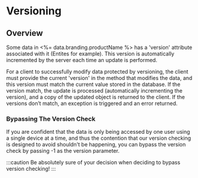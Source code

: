# Versioning
## Overview
Some data in <%= data.branding.productName %> has a 'version' attribute associated with it (Entites for example). This version is automatically incremented by the server each time an update is performed.

For a client to successfully modify data protected by versioning, the client must provide the current 'version' in the method that modifies the data,
and this version must match the current value stored in the database.
If the version match, the update is processed (automatically incrementing the version), and a copy of the
updated object is returned to the client. If the versions don’t match, an exception is triggered and an error returned.

### Bypassing The Version Check

If you are confident that the data is only being accessed by one user using a single device at a time, and thus the contention
that our version checking is designed to avoid shouldn't be happening, you can bypass the version check by passing -1 as the version parameter.

:::caution
Be absolutely sure of your decision when deciding to bypass version checking!
:::

